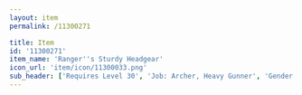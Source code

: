 ```yaml
---
layout: item
permalink: /11300271

title: Item
id: '11300271'
item_name: 'Ranger''s Sturdy Headgear'
icon_url: 'item/icon/11300033.png'
sub_header: ['Requires Level 30', 'Job: Archer, Heavy Gunner', 'Gender: All']
---
```

